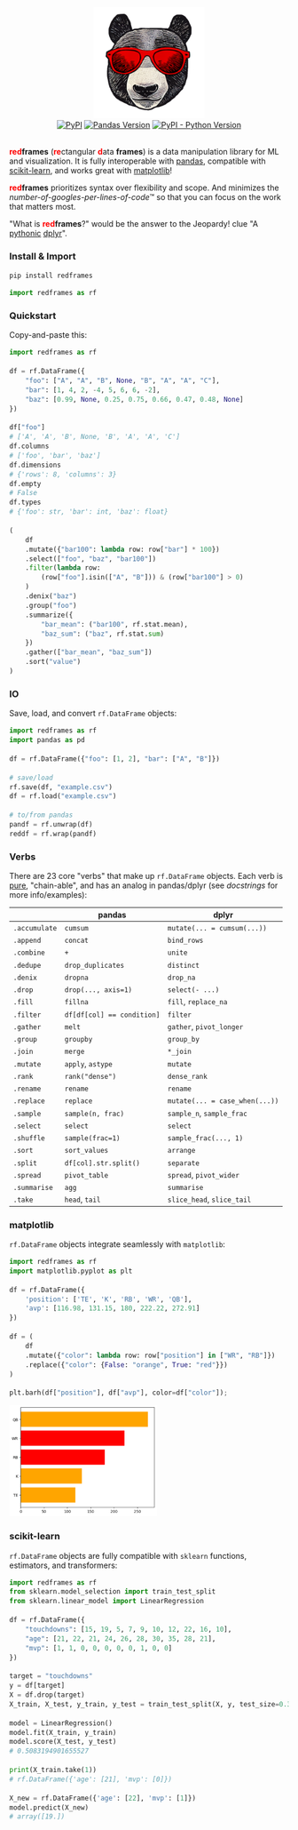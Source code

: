 <div align="center">
  <img alt="redframes" src="images/logo.png" height="200px">
  <br/>
  <div align="center">
    <a href="https://pypi.python.org/pypi/redframes"><img alt="PyPI" src="https://img.shields.io/pypi/v/redframes.svg"></a>
    <a href="https://pandas.pydata.org/"><img alt="Pandas Version" src="https://img.shields.io/badge/pandas-1.4%2B-orange"></a>  
    <a href="https://pypi.python.org/pypi/redframes"><img alt="PyPI - Python Version" src="https://img.shields.io/pypi/pyversions/redframes.svg"></a>
  </div>
  <br/>
</div>


<b style="color:red;">red</b><b>frames</b> (<b style="color:red;">re</b>ctangular <b style="color:red;">d</b>ata <b>frames</b>) is a data manipulation library for ML and visualization. It is fully interoperable with [pandas](https://github.com/pandas-dev/pandas), compatible with [scikit-learn](https://github.com/scikit-learn/scikit-learn), and works great with [matplotlib](https://github.com/matplotlib/matplotlib)!

<b style="color:red;">red</b><b>frames</b> prioritizes syntax over flexibility and scope. And minimizes the *number-of-googles-per-lines-of-code*™ so that you can focus on the work that matters most.

"What is <b style="color:red;">red</b><b>frames</b>?" would be the answer to the Jeopardy! clue "A [pythonic](https://stackoverflow.com/a/25011492/3731467) [dplyr](https://github.com/tidyverse/dplyr)".



### Install & Import

```sh
pip install redframes
```

```python
import redframes as rf
```



### Quickstart

Copy-and-paste this:

```python
import redframes as rf

df = rf.DataFrame({
    "foo": ["A", "A", "B", None, "B", "A", "A", "C"],
    "bar": [1, 4, 2, -4, 5, 6, 6, -2], 
    "baz": [0.99, None, 0.25, 0.75, 0.66, 0.47, 0.48, None]
})

df["foo"] 
# ['A', 'A', 'B', None, 'B', 'A', 'A', 'C']
df.columns 
# ['foo', 'bar', 'baz']
df.dimensions
# {'rows': 8, 'columns': 3}
df.empty
# False
df.types
# {'foo': str, 'bar': int, 'baz': float}

(
    df
    .mutate({"bar100": lambda row: row["bar"] * 100})
    .select(["foo", "baz", "bar100"])
    .filter(lambda row: 
        (row["foo"].isin(["A", "B"])) & (row["bar100"] > 0)
    )
    .denix("baz")
    .group("foo")
    .summarize({
        "bar_mean": ("bar100", rf.stat.mean), 
        "baz_sum": ("baz", rf.stat.sum)
    })
    .gather(["bar_mean", "baz_sum"])
    .sort("value")
)
```



### IO

Save, load, and convert `rf.DataFrame` objects:

```python
import redframes as rf
import pandas as pd

df = rf.DataFrame({"foo": [1, 2], "bar": ["A", "B"]})

# save/load
rf.save(df, "example.csv")
df = rf.load("example.csv")

# to/from pandas
pandf = rf.unwrap(df)
reddf = rf.wrap(pandf)
```



### Verbs

There are 23 core "verbs" that make up `rf.DataFrame` objects. Each verb is [pure](https://en.wikipedia.org/wiki/Pure_function), "chain-able", and has an analog in pandas/dplyr (see *docstrings* for more info/examples): 

|               | pandas                     | dplyr                          |
| ------------- | -------------------------- | ------------------------------ |
| `.accumulate` | `cumsum`                   | `mutate(... = cumsum(...))`    |
| `.append`     | `concat`                   | `bind_rows`                    |
| `.combine`    | `+`                        | `unite`                        |
| `.dedupe`     | `drop_duplicates`          | `distinct`                     |
| `.denix`      | `dropna`                   | `drop_na`                      |
| `.drop`       | `drop(..., axis=1)`        | `select(- ...)`                |
| `.fill`       | `fillna`                   | `fill`, `replace_na`           |
| `.filter`     | `df[df[col] == condition]` | `filter`                       |
| `.gather`     | `melt`                     | `gather`, `pivot_longer`       |
| `.group`      | `groupby`                  | `group_by`                     |
| `.join`       | `merge`                    | `*_join`                       |
| `.mutate`     | `apply`, `astype`          | `mutate`                       |
| `.rank`       | `rank("dense")`            | `dense_rank`                   |
| `.rename`     | `rename`                   | `rename`                       |
| `.replace`    | `replace`                  | `mutate(... = case_when(...))` |
| `.sample`     | `sample(n, frac)`          | `sample_n`, `sample_frac`      |
| `.select`     | `select`                   | `select`                       |
| `.shuffle`    | `sample(frac=1)`           | `sample_frac(..., 1)`          |
| `.sort`       | `sort_values`              | `arrange`                      |
| `.split`      | `df[col].str.split()`      | `separate`                     |
| `.spread`     | `pivot_table`              | `spread`, `pivot_wider`        |
| `.summarise`  | `agg`                      | `summarise`                    |
| `.take`       | `head`, `tail`             | `slice_head`, `slice_tail`     |



### matplotlib

`rf.DataFrame` objects integrate seamlessly with `matplotlib`:

```python
import redframes as rf
import matplotlib.pyplot as plt

df = rf.DataFrame({
    'position': ['TE', 'K', 'RB', 'WR', 'QB'],
    'avp': [116.98, 131.15, 180, 222.22, 272.91]
})

df = (
    df
    .mutate({"color": lambda row: row["position"] in ["WR", "RB"]})
    .replace({"color": {False: "orange", True: "red"}})
)

plt.barh(df["position"], df["avp"], color=df["color"]);
```

<img alt="redframes" src="images/bars.png" height="200px">



### scikit-learn

`rf.DataFrame` objects are fully compatible with `sklearn` functions, estimators, and transformers:

```python
import redframes as rf
from sklearn.model_selection import train_test_split
from sklearn.linear_model import LinearRegression

df = rf.DataFrame({
    "touchdowns": [15, 19, 5, 7, 9, 10, 12, 22, 16, 10],
    "age": [21, 22, 21, 24, 26, 28, 30, 35, 28, 21],
    "mvp": [1, 1, 0, 0, 0, 0, 0, 1, 0, 0]
})

target = "touchdowns"
y = df[target]
X = df.drop(target)
X_train, X_test, y_train, y_test = train_test_split(X, y, test_size=0.3, random_state=1)

model = LinearRegression()
model.fit(X_train, y_train)
model.score(X_test, y_test)
# 0.5083194901655527

print(X_train.take(1))
# rf.DataFrame({'age': [21], 'mvp': [0]})

X_new = rf.DataFrame({'age': [22], 'mvp': [1]})
model.predict(X_new)
# array([19.])
```

